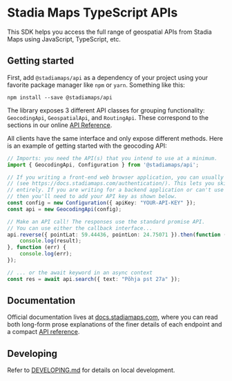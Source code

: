 # Stadia Maps TypeScript APIs

This SDK helps you access the full range of geospatial APIs from Stadia Maps using JavaScript, TypeScript, etc.

## Getting started

First, add `@stadiamaps/api` as a dependency of your project using your favorite package manager
like `npm` or `yarn`. Something like this:

```shell
npm install --save @stadiamaps/api
```

The library exposes 3 different API classes for grouping functionality: `GeocodingApi`,
`GeospatialApi`, and `RoutingApi`. These correspond to the sections in our online
[API Reference](https://docs.stadiamaps.com/api-reference/).

All clients have the same interface and only expose different methods. Here is an
example of getting started with the geocoding API:

```typescript
// Imports: you need the API(s) that you intend to use at a minimum.
import { GeocodingApi, Configuration } from '@stadiamaps/api';

// If you writing a front-end web browser application, you can usually use our domain-based auth
// (see https://docs.stadiamaps.com/authentication/). This lets you skip the configuration app-side
// entirely. If you are writing for a backend application or can't use domain-based auth,
// then you'll need to add your API key as shown below.
const config = new Configuration({ apiKey: "YOUR-API-KEY" });
const api = new GeocodingApi(config);

// Make an API call! The responses use the standard promise API.
// You can use either the callback interface...
api.reverse({ pointLat: 59.44436, pointLon: 24.75071 }).then(function (result) {
    console.log(result);
}, function (err) {
    console.log(err);
});

// ... or the await keyword in an async context
const res = await api.search({ text: "Põhja pst 27a" });
```

## Documentation

Official documentation lives at [docs.stadiamaps.com](https://docs.stadiamaps.com/), where you can read
both long-form prose explanations of the finer details of each endpoint and a
compact [API reference](https://docs.stadiamaps.com/api-reference/).

## Developing

Refer to [DEVELOPING.md](https://github.com/stadiamaps/stadiamaps-api-ts/blob/main/DEVELOPING.md) for details on
local development.
